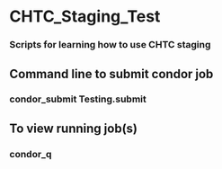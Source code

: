# CHTC_Staging_Test
### Scripts for learning how to use CHTC staging

## Command line to submit condor job
###  condor_submit Testing.submit

## To view running job(s)
###  condor_q
